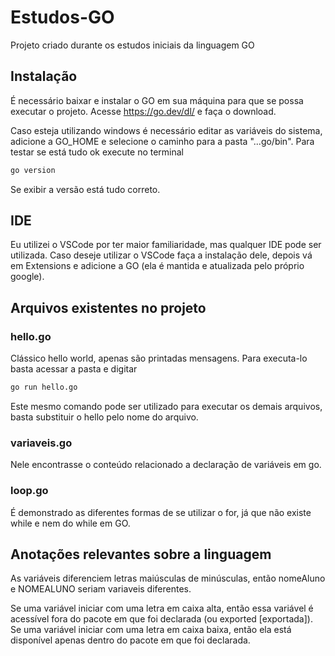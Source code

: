 # Estudos-GO

Projeto criado durante os estudos iniciais da linguagem GO

## Instalação

É necessário baixar e instalar o GO em sua máquina para que se possa executar o projeto.
Acesse <https://go.dev/dl/> e faça o download.

Caso esteja utilizando windows é necessário editar as variáveis do sistema, adicione a GO_HOME e selecione o caminho para a pasta "...go/bin".
Para testar se está tudo ok execute no terminal

~~~bash
go version
~~~

Se exibir a versão está tudo correto.

## IDE

Eu utilizei o VSCode por ter maior familiaridade, mas qualquer IDE pode ser utilizada.
Caso deseje utilizar o VSCode faça a instalação dele, depois vá em Extensions e adicione a GO (ela é mantida e atualizada pelo próprio google).

## Arquivos existentes no projeto

### hello.go

Clássico hello world, apenas são printadas mensagens. Para executa-lo basta acessar a pasta e digitar

~~~bash
go run hello.go
~~~

Este mesmo comando pode ser utilizado para executar os demais arquivos, basta substituir o hello pelo nome do arquivo.

### variaveis.go

Nele encontrasse o conteúdo relacionado a declaração de variáveis em go.

### loop.go

É demonstrado as diferentes formas de se utilizar o for, já que não existe while e nem do while em GO.

## Anotações relevantes sobre a linguagem

As variáveis diferenciem letras maiúsculas de minúsculas, então nomeAluno e NOMEALUNO seriam variaveis diferentes. 

Se uma variável iniciar com uma letra em caixa alta, então essa variável é acessível fora do pacote em que foi declarada (ou exported [exportada]). Se uma variável iniciar com uma letra em caixa baixa, então ela está disponível apenas dentro do pacote em que foi declarada.


